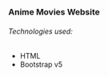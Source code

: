 <h3>Anime Movies Website</h3>
<h6>Technologies used:</h6>
<ul>
  <li>HTML</li>
  <li>Bootstrap v5</li>
</ul>
